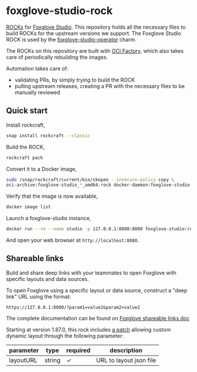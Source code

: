 # foxglove-studio-rock

[ROCKs](https://canonical-rockcraft.readthedocs-hosted.com/en/latest/) for [Foxglove Studio](https://foxglove.dev/studio).
This repository holds all the necessary files to build ROCKs for the upstream versions we support. The Foxglove Studio ROCK is used by the [foxglove-studio-operator](https://github.com/ubuntu-robotics/foxglove-k8s-operator) charm.

The ROCKs on this repository are built with [OCI Factory](https://github.com/canonical/oci-factory/), which also takes care of periodically rebuilding the images.

Automation takes care of:

* validating PRs, by simply trying to build the ROCK
* pulling upstream releases, creating a PR with the necessary files to be manually reviewed
<!-- * releasing to GHCR at [ghcr.io/canonical/foxglove-studio:dev](https://ghcr.io/canonical/foxglove-studio:dev), when merging to main, for development purposes. -->

## Quick start

Install rockcraft,

```bash
snap install rockcraft --classic
```

Build the ROCK,

```bash
rockcraft pack
```

Convert it to a Docker image,

```bash
sudo /snap/rockcraft/current/bin/skopeo --insecure-policy copy \
oci-archive:foxglove-studio_*_amd64.rock docker-daemon:foxglove-studio:rock
```

Verify that the image is now available,

```bash
docker image list
```

Launch a foxglove-studio instance,

```bash
docker run --rm --name studio -p 127.0.0.1:8080:8080 foxglove-studio:rock
```

And open your web browser at `http://localhost:8080`.

## Shareable links

Build and share deep links with your teammates to open Foxglove
with specific layouts and data sources.

To open Foxglove using a specific layout or data source,
construct a "deep link" URL using the format:

```
https://127.0.0.1:8080/?param1=value2&param2=value2
```

The complete documentation can be found on
[Foxglove shareable links doc](https://docs.foxglove.dev/docs/visualization/shareable-links)

Starting at version 1.87.0, this rock includes [a patch](./1.87.0/local/0001-studio-base-workspace-add-layout-data-from-url.patch) allowing custom dynamic layout through the following parameter:

| parameter | type | required | description |
| ----------|------|----------|------------ |
| layoutURL | string | ✓ | URL to layout json file |

